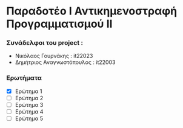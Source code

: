 # Παραδοτέο Ι Αντικημενοστραφή Προγραμματισμού ΙΙ

### Συνάδελφοι του project :
* Νικόλαος Γουρνάκης : it22023
* Δημήτριος Αναγνωστόπουλος : it22003


### Ερωτήματα
- [x] Ερώτημα 1
- [ ] Ερώτημα 2
- [ ] Ερώτημα 3
- [ ] Ερώτημα 4
- [ ] Ερώτημα 5
